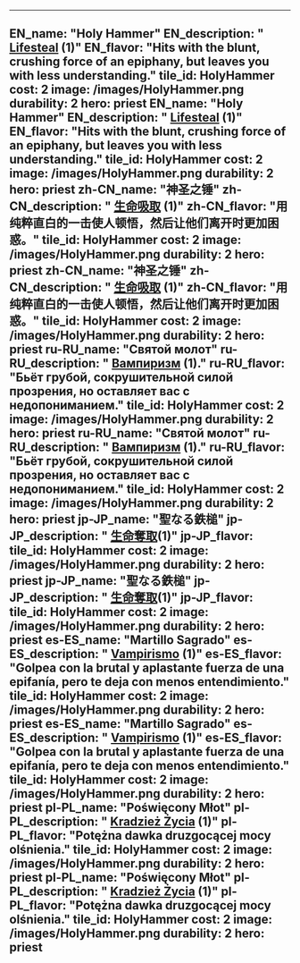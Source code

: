 ---

EN_name: "Holy Hammer"
EN_description: " <u>Lifesteal</u> (1)"
EN_flavor: "Hits with the blunt, crushing force of an epiphany, but leaves you with less understanding."
tile_id: HolyHammer
cost: 2
image: /images/HolyHammer.png
durability: 2
hero: priest
EN_name: "Holy Hammer"
EN_description: " <u>Lifesteal</u> (1)"
EN_flavor: "Hits with the blunt, crushing force of an epiphany, but leaves you with less understanding."
tile_id: HolyHammer
cost: 2
image: /images/HolyHammer.png
durability: 2
hero: priest
zh-CN_name: "神圣之锤"
zh-CN_description: " <u>生命吸取</u> (1)"
zh-CN_flavor: "用纯粹直白的一击使人顿悟，然后让他们离开时更加困惑。"
tile_id: HolyHammer
cost: 2
image: /images/HolyHammer.png
durability: 2
hero: priest
zh-CN_name: "神圣之锤"
zh-CN_description: " <u>生命吸取</u> (1)"
zh-CN_flavor: "用纯粹直白的一击使人顿悟，然后让他们离开时更加困惑。"
tile_id: HolyHammer
cost: 2
image: /images/HolyHammer.png
durability: 2
hero: priest
ru-RU_name: "Святой молот"
ru-RU_description: " <u>Вампиризм</u> (1)."
ru-RU_flavor: "Бьёт грубой, сокрушительной силой прозрения, но оставляет вас с недопониманием."
tile_id: HolyHammer
cost: 2
image: /images/HolyHammer.png
durability: 2
hero: priest
ru-RU_name: "Святой молот"
ru-RU_description: " <u>Вампиризм</u> (1)."
ru-RU_flavor: "Бьёт грубой, сокрушительной силой прозрения, но оставляет вас с недопониманием."
tile_id: HolyHammer
cost: 2
image: /images/HolyHammer.png
durability: 2
hero: priest
jp-JP_name: "聖なる鉄槌"
jp-JP_description: " <u>生命奪取</u>(1)"
jp-JP_flavor: 
tile_id: HolyHammer
cost: 2
image: /images/HolyHammer.png
durability: 2
hero: priest
jp-JP_name: "聖なる鉄槌"
jp-JP_description: " <u>生命奪取</u>(1)"
jp-JP_flavor: 
tile_id: HolyHammer
cost: 2
image: /images/HolyHammer.png
durability: 2
hero: priest
es-ES_name: "Martillo Sagrado"
es-ES_description: " <u>Vampirismo</u> (1)"
es-ES_flavor: "Golpea con la brutal y aplastante fuerza de una epifanía, pero te deja con menos entendimiento."
tile_id: HolyHammer
cost: 2
image: /images/HolyHammer.png
durability: 2
hero: priest
es-ES_name: "Martillo Sagrado"
es-ES_description: " <u>Vampirismo</u> (1)"
es-ES_flavor: "Golpea con la brutal y aplastante fuerza de una epifanía, pero te deja con menos entendimiento."
tile_id: HolyHammer
cost: 2
image: /images/HolyHammer.png
durability: 2
hero: priest
pl-PL_name: "Poświęcony Młot"
pl-PL_description: " <u>Kradzież Życia</u> (1)"
pl-PL_flavor: "Potężna dawka druzgocącej mocy olśnienia."
tile_id: HolyHammer
cost: 2
image: /images/HolyHammer.png
durability: 2
hero: priest
pl-PL_name: "Poświęcony Młot"
pl-PL_description: " <u>Kradzież Życia</u> (1)"
pl-PL_flavor: "Potężna dawka druzgocącej mocy olśnienia."
tile_id: HolyHammer
cost: 2
image: /images/HolyHammer.png
durability: 2
hero: priest
---